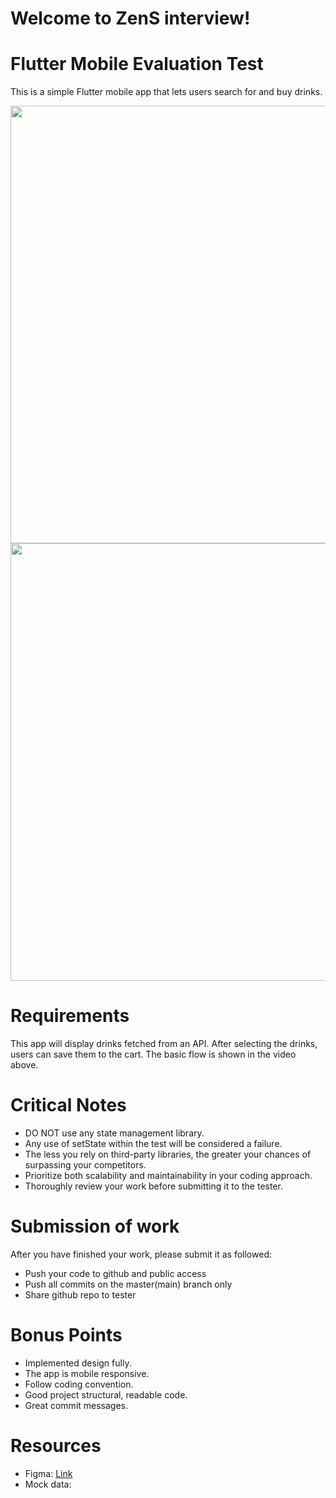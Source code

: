# Welcome to ZenS interview!

# Flutter Mobile Evaluation Test

This is a simple Flutter mobile app that lets users search for and buy drinks.

<img src="https://github.com/khoitd253/evaluation_test/assets/149985789/87e318d0-10f1-4ead-920b-b9b8eb4f4c8b" height="700" />
<img src="https://github.com/khoitd253/evaluation_test/assets/149985789/a7f2fbf0-d397-4088-a51a-c50e2a03cb6a" height="700" />

# Requirements

This app will display drinks fetched from an API. After selecting the drinks, users can save
them to the cart. The basic flow is shown in the video above.

# Critical Notes

- DO NOT use any state management library.
- Any use of setState within the test will be considered a failure.
- The less you rely on third-party libraries, the greater your chances of surpassing your
  competitors.
- Prioritize both scalability and maintainability in your coding approach.
- Thoroughly review your work before submitting it to the tester.

# Submission of work

After you have finished your work, please submit it as followed:

- Push your code to github and public access
- Push all commits on the master(main) branch only
- Share github repo to tester

# Bonus Points

- Implemented design fully.
- The app is mobile responsive.
- Follow coding convention.
- Good project structural, readable code.
- Great commit messages.

# Resources
- Figma: [Link](https://www.figma.com/file/RjeIVQXNsLaNMLKXRyLNYh/UI-Evaluation-Test---Mobile-team?type=design&node-id=0%3A1&mode=design&t=SRTQYn7SzliD1HX4-1)
- Mock data:
